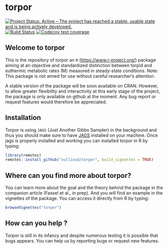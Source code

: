 
<!-- README.md is generated from README.Rmd. Please edit that file -->

# torpor

[![Project Status: Active – The project has reached a stable, usable
state and is being actively
developed.](https://www.repostatus.org/badges/latest/active.svg)](https://www.repostatus.org/#active)
[![Build
Status](https://travis-ci.org/vullioud/torpor.svg?branch=master)](https://travis-ci.org/vullioud/torpor)
[![Codecov test
coverage](https://codecov.io/gh/vullioud/torpor/branch/master/graph/badge.svg)](https://codecov.io/gh/vullioud/torpor?branch=master)

## Welcome to torpor

This is the repository of torpor an `R` (<https://www.r-project.org/>)
package aiming at an objective and standardized distinction between
torpid and euthermic metabolic rates (M) measured in steady-state
conditions. Note: This package is not aimed for use without careful
researcher’s attention.

A stable version of the package will be soon available on CRAN. However,
to allow greater flexibility and interactivity at this early stage of
the project, the package is only available on github at the moment. Any
bug report or request features would therefore be appreciated.

## Installation

Torpor is using `JAGS` (Just Another Gibbs Sampler) in the background
and thus you should make sure to have
[JAGS](http://mcmc-jags.sourceforge.net) installed on your machine. Once
jags is properly installed and working you can installed torpor in R by
typing:

``` r
library(remotes)
remotes::install_github("vullioud/torpor", build_vignettes = TRUE)
```

## Where can you find more about torpor?

You can learn more about the goal and the theory behind the package in
the companion article (Fassel et al., in prep). And you will find an
example in the vignettes of the package. You can access it directly from
R by typing:

``` r
browseVignettes("torpor")
```

## How can you help ?

Torpor is still in its infancy and despite numerous testing it is
possible that bugs appears. You can help us by reporting bugs or request
new features.
